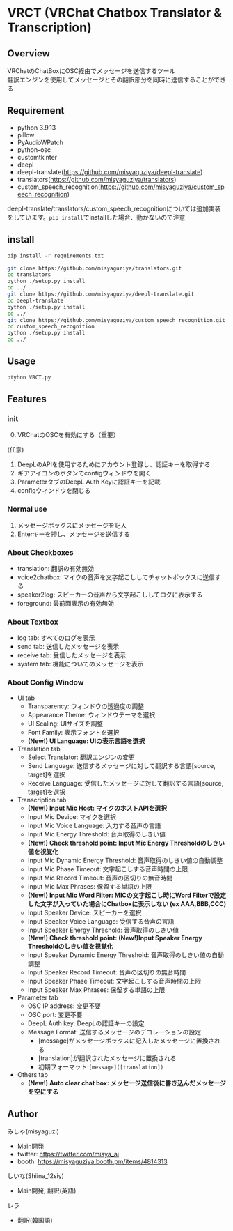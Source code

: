 # VRCT (VRChat Chatbox Translator & Transcription)

## Overview
VRChatのChatBoxにOSC経由でメッセージを送信するツール  
翻訳エンジンを使用してメッセージとその翻訳部分を同時に送信することができる  

## Requirement
- python 3.9.13
- pillow
- PyAudioWPatch
- python-osc
- customtkinter
- deepl
- deepl-translate(https://github.com/misyaguziya/deepl-translate)
- translators(https://github.com/misyaguziya/translators)
- custom_speech_recognition(https://github.com/misyaguziya/custom_speech_recognition)

deepl-translate/translators/custom_speech_recognitionについては追加実装をしています。`pip install`でinstallした場合、動かないので注意

## install
```bash
pip install -r requirements.txt
```

```bash
git clone https://github.com/misyaguziya/translators.git
cd translators
python ./setup.py install
cd ../
git clone https://github.com/misyaguziya/deepl-translate.git
cd deepl-translate
python ./setup.py install
cd ../
git clone https://github.com/misyaguziya/custom_speech_recognition.git
cd custom_speech_recognition
python ./setup.py install
cd ../
```

## Usage
```bash
ptyhon VRCT.py
```

## Features

### init
0. VRChatのOSCを有効にする（重要）

(任意)
1. DeepLのAPIを使用するためにアカウント登録し、認証キーを取得する
2. ギアアイコンのボタンでconfigウィンドウを開く
3. ParameterタブのDeepL Auth Keyに認証キーを記載
4. configウィンドウを閉じる

### Normal use
1. メッセージボックスにメッセージを記入
2. Enterキーを押し、メッセージを送信する

### About Checkboxes
- translation: 翻訳の有効無効
- voice2chatbox: マイクの音声を文字起こししてチャットボックスに送信する
- speaker2log: スピーカーの音声から文字起こししてログに表示する
- foreground: 最前面表示の有効無効

### About Textbox
- log tab: すべてのログを表示
- send tab: 送信したメッセージを表示
- receive tab: 受信したメッセージを表示
- system tab: 機能についてのメッセージを表示

### About Config Window
- UI tab
    - Transparency: ウィンドウの透過度の調整
    - Appearance Theme: ウィンドウテーマを選択
    - UI Scaling: UIサイズを調整
    - Font Family: 表示フォントを選択
    - **(New!) UI Language: UIの表示言語を選択**
- Translation tab
    - Select Translator: 翻訳エンジンの変更
    - Send Language: 送信するメッセージに対して翻訳する言語[source, target]を選択
    - Receive Language: 受信したメッセージに対して翻訳する言語[source, target]を選択
- Transcription tab
    - **(New!) Input Mic Host: マイクのホストAPIを選択**
    - Input Mic Device: マイクを選択
    - Input Mic Voice Language: 入力する音声の言語
    - Input Mic Energy Threshold: 音声取得のしきい値
    - **(New!) Check threshold point: Input Mic Energy Thresholdのしきい値を視覚化**
    - Input Mic Dynamic Energy Threshold: 音声取得のしきい値の自動調整
    - Input Mic Phase Timeout: 文字起こしする音声時間の上限
    - Input Mic Record Timeout: 音声の区切りの無音時間
    - Input Mic Max Phrases: 保留する単語の上限
    - **(New!) Input Mic Word Filter: MICの文字起こし時にWord Filterで設定した文字が入っていた場合にChatboxに表示しない (ex AAA,BBB,CCC)**
    - Input Speaker Device: スピーカーを選択
    - Input Speaker Voice Language: 受信する音声の言語
    - Input Speaker Energy Threshold: 音声取得のしきい値
    - **(New!) Check threshold point: (New!)Input Speaker Energy Thresholdのしきい値を視覚化**
    - Input Speaker Dynamic Energy Threshold: 音声取得のしきい値の自動調整
    - Input Speaker Record Timeout: 音声の区切りの無音時間
    - Input Speaker Phase Timeout: 文字起こしする音声時間の上限
    - Input Speaker Max Phrases: 保留する単語の上限
- Parameter tab
    - OSC IP address: 変更不要
    - OSC port: 変更不要
    - DeepL Auth key: DeepLの認証キーの設定
    - Message Format: 送信するメッセージのデコレーションの設定
        - [message]がメッセージボックスに記入したメッセージに置換される
        - [translation]が翻訳されたメッセージに置換される
        - 初期フォーマット:`[message]([translation])`
- Others tab
    - **(New!) Auto clear chat box: メッセージ送信後に書き込んだメッセージを空にする**

## Author
みしゃ(misyaguzi)
- Main開発
- twitter: https://twitter.com/misya_ai
- booth: https://misyaguziya.booth.pm/items/4814313

しいな(Shiina_12siy)
- Main開発, 翻訳(英語)

レラ
- 翻訳(韓国語)